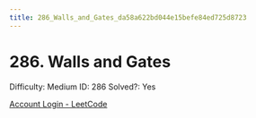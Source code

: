 ```yaml
---
title: 286_Walls_and_Gates_da58a622bd044e15befe84ed725d8723
---
```


# 286. Walls and Gates

Difficulty: Medium
ID: 286
Solved?: Yes

[Account Login - LeetCode](https://leetcode.com/problems/walls-and-gates)